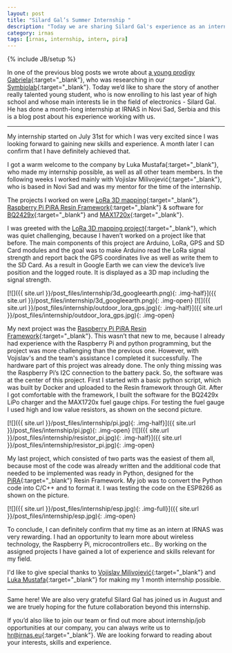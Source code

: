 ```yaml
---
layout: post
title: "Silard Gal’s Summer Internship "
description: "Today we are sharing Silard Gal's experience as an intern at IRNAS. He has spent one very fruitful month at IRNAS's Novi Sad office."
category: irnas
tags: [irnas, internship, intern, pira]
---
```


{% include JB/setup %}

In one of the previous blog posts we wrote about [a young prodigy Gabriela](http://irnas.eu/irnas/2017/09/12/gabi-got-the-krka-research-prize){:target="_blank"}, who was researching in our [Symbiolab](http://irnas.eu/symbiolab){:target="_blank"}. Today we’d like to share the story of another really talented young student, who is now enrolling to his last year of high school and whose main interests lie in the field of electronics - Silard Gal. He has done a month-long internship at IRNAS in Novi Sad, Serbia and this is a blog post about his experience working with us.

<hr>

My internship started on July 31st for which I was very excited since I was looking forward to gaining new skills and experience. A month later I can confirm that I have definitely achieved that.

I got a warm welcome to the company by Luka Mustafa[](){:target="_blank"}, who made my internship possible, as well as all other team members. In the following weeks I worked mainly with Vojislav Milivojević[](){:target="_blank"}, who is based in Novi Sad and was my mentor for the time of the internship. 

The projects I worked on were [LoRa 3D mapping](https://github.com/IRNAS/Lora-signal-mapping){:target="_blank"}, [Raspberry Pi PiRA Resin Framework](https://github.com/IRNAS/PiRA_resin){:target="_blank"} & software for [BQ2429x](https://github.com/IRNAS/bq2429x){:target="_blank"} and [MAX1720x](https://github.com/IRNAS/max1720x){:target="_blank"}. 

I was greeted with the [LoRa 3D mapping project](https://github.com/IRNAS/Lora-signal-mapping){:target="_blank"}, which was quiet challenging, because I haven’t worked on a project like that before. The main components of this project are Arduino, LoRa, GPS and SD Card modules and the goal was to make Arduino read the LoRa signal strength and report back the GPS coordinates live as well as write them to the SD Card. As a result in Google Earth we can view the device’s live position and the logged route. It is displayed as a 3D map including the signal strength.

[![]({{ site.url }}/post_files/internship/3d_googleearth.png){: .img-half}]({{ site.url }}/post_files/internship/3d_googleearth.png){: .img-open}
[![]({{ site.url }}/post_files/internship/outdoor_lora_gps.jpg){: .img-half}]({{ site.url }}/post_files/internship/outdoor_lora_gps.jpg){: .img-open}

My next project was the [Raspberry Pi PiRA Resin Framework](https://github.com/IRNAS/PiRA_resin){:target="_blank"}. This wasn’t that new to me, because I already had experience with the Raspberry Pi and python programming, but the project was more challenging than the previous one. However, with Vojislav's and the team's assistance I completed it successfully. The hardware part of this project was already done. The only thing missing was the Raspberry Pi’s I2C connection to the battery pack. So, the software was at the center of this project. First I started with a basic python script, which was built by Docker and uploaded to the Resin framework through Git. After I got comfortable with the framework, I built the software for the BQ2429x LiPo charger and the MAX1720x fuel gauge chips. For testing the fuel gauge I used high and low value resistors, as shown on the second picture. 

[![]({{ site.url }}/post_files/internship/pi.jpg){: .img-half}]({{ site.url }}/post_files/internship/pi.jpg){: .img-open}
[![]({{ site.url }}/post_files/internship/resistor_pi.jpg){: .img-half}]({{ site.url }}/post_files/internship/resistor_pi.jpg){: .img-open}

My last project, which consisted of two parts was the easiest of them all, because most of the code was already written and the additional code that needed to be implemented was ready in Python, designed for the [PiRA](http://irnas.eu/pira){:target="_blank"} Resin Framework. My job was to convert the Python code into C/C++ and to format it. I was testing the code on the ESP8266 as shown on the picture. 

[![]({{ site.url }}/post_files/internship/esp.jpg){: .img-full}]({{ site.url }}/post_files/internship/esp.jpg){: .img-open}

To conclude, I can definitely confirm that my time as an intern at IRNAS was very rewarding. I had an opportunity to learn more about wireless technology, the Raspberry Pi, microcontrollers etc.. By working on the assigned projects I have gained a lot of experience and skills relevant for my field. 

I'd like to give special thanks to [Vojislav Milivojević](https://twitter.com/_vojam){:target="_blank"} and [Luka Mustafa](https://twitter.com/slomusti){:target="_blank"} for making my 1 month internship possible.

<hr> 

Same here! We are also very grateful Silard Gal has joined us in August and we are truely hoping for the future collaboration beyond this internship. 

If you’d also like to join our team or find out more about internship/job opportunities at our company, you can always write us to [hr@irnas.eu](mailto:hr@irnas.eu){:target="_blank"}. We are looking forward to reading about your interests, skills and experience.
